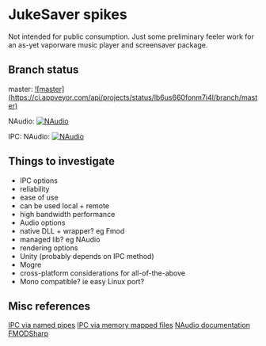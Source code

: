 JukeSaver spikes
================

Not intended for public consumption. Just some preliminary feeler work for an as-yet vaporware music player and screensaver package.

Branch status
-------------

master: [![master] (https://ci.appveyor.com/api/projects/status/lb6us660fonm7i4l/branch/master)](https://ci.appveyor.com/project/nathanchere/spike-jukesaver)

NAudio: [![NAudio](https://ci.appveyor.com/api/projects/status/lb6us660fonm7i4l/branch/NAudio)](https://ci.appveyor.com/project/nathanchere/spike-jukesaver)

IPC: NAudio: [![NAudio](https://ci.appveyor.com/api/projects/status/lb6us660fonm7i4l/branch/IPC)](https://ci.appveyor.com/project/nathanchere/spike-jukesaver)


Things to investigate
---------------------

* IPC options
 * reliability
 * ease of use
 * can be used local + remote
 * high bandwidth performance
* Audio options
 * native DLL + wrapper? eg Fmod
 * managed lib? eg NAudio
* rendering options
 * Unity (probably depends on IPC method)
 * Mogre
* cross-platform considerations for all-of-the-above
 * Mono compatible? ie easy Linux port?


Misc references
---------------

[IPC via named pipes](http://msdn.microsoft.com/en-us/library/bb546085(v=vs.110).aspx)
[IPC via memory mapped files](http://code.msdn.microsoft.com/windowsdesktop/Inter-process-communication-e96e94e7)
[NAudio documentation](http://naudio.codeplex.com/documentation)
[FMODSharp](https://gitorious.org/fmodsharp)
